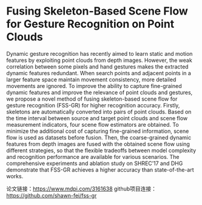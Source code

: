 # Fusing Skeleton-Based Scene Flow for Gesture Recognition on Point Clouds

Dynamic gesture recognition has recently aimed to learn static and motion features by exploiting point clouds from depth images. However, the weak correlation between some pixels and hand gestures makes the extracted dynamic features redundant. When search points and adjacent points in a larger feature space maintain movement consistency, more detailed movements are ignored. To improve the ability to capture fine-grained dynamic features and improve the relevance of point clouds and gestures, we propose a novel method of fusing skeleton-based scene flow for gesture recognition (FSS-GR) for higher recognition accuracy. Firstly, skeletons are automatically converted into pairs of point clouds. Based on the time interval between source and target point clouds and scene flow measurement indicators, four scene flow estimators are obtained. To minimize the additional cost of capturing fine-grained information, scene flow is used as datasets before fusion. Then, the coarse-grained dynamic features from depth images are fused with the obtained scene flow using different strategies, so that the flexible tradeoffs between model complexity and recognition performance are available for various scenarios. The comprehensive experiments and ablation study on SHREC’17 and DHG demonstrate that FSS-GR achieves a higher accuracy than state-of-the-art works.

论文链接：https://www.mdpi.com/3161638
github项目连接：https://github.com/shawn-fei/fss-gr

